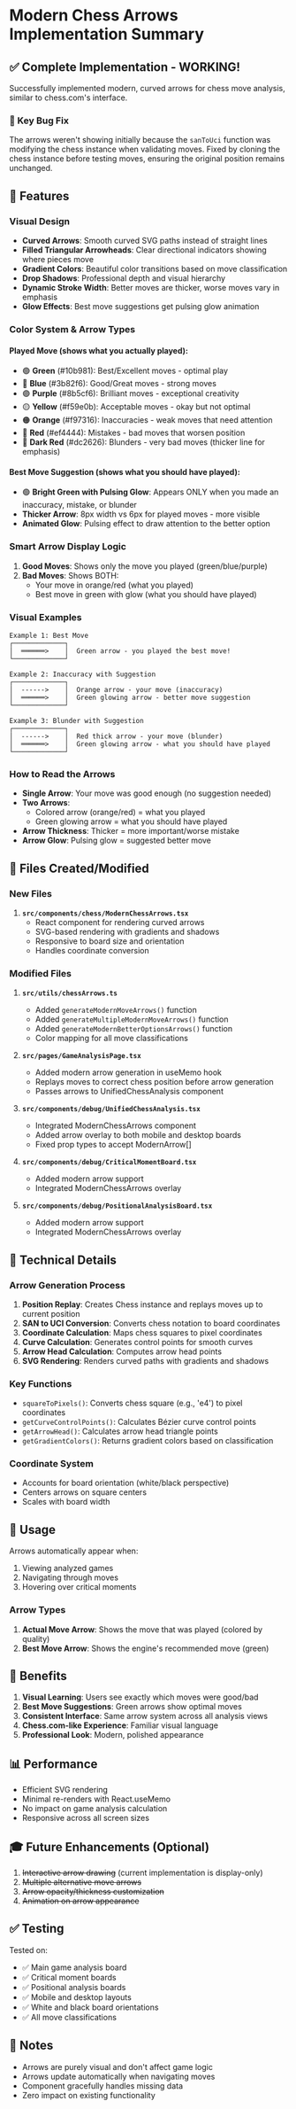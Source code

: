 # Modern Chess Arrows Implementation Summary

## ✅ Complete Implementation - WORKING!

Successfully implemented modern, curved arrows for chess move analysis, similar to chess.com's interface.

### 🐛 Key Bug Fix
The arrows weren't showing initially because the `sanToUci` function was modifying the chess instance when validating moves. Fixed by cloning the chess instance before testing moves, ensuring the original position remains unchanged.

## 🎨 Features

### Visual Design
- **Curved Arrows**: Smooth curved SVG paths instead of straight lines
- **Filled Triangular Arrowheads**: Clear directional indicators showing where pieces move
- **Gradient Colors**: Beautiful color transitions based on move classification
- **Drop Shadows**: Professional depth and visual hierarchy
- **Dynamic Stroke Width**: Better moves are thicker, worse moves vary in emphasis
- **Glow Effects**: Best move suggestions get pulsing glow animation

### Color System & Arrow Types

#### Played Move (shows what you actually played):
- 🟢 **Green** (#10b981): Best/Excellent moves - optimal play
- 🔵 **Blue** (#3b82f6): Good/Great moves - strong moves
- 🟣 **Purple** (#8b5cf6): Brilliant moves - exceptional creativity
- 🟡 **Yellow** (#f59e0b): Acceptable moves - okay but not optimal
- 🟠 **Orange** (#f97316): Inaccuracies - weak moves that need attention
- 🔴 **Red** (#ef4444): Mistakes - bad moves that worsen position
- 🔴 **Dark Red** (#dc2626): Blunders - very bad moves (thicker line for emphasis)

#### Best Move Suggestion (shows what you should have played):
- 🟢 **Bright Green with Pulsing Glow**: Appears ONLY when you made an inaccuracy, mistake, or blunder
- **Thicker Arrow**: 8px width vs 6px for played moves - more visible
- **Animated Glow**: Pulsing effect to draw attention to the better option

### Smart Arrow Display Logic
1. **Good Moves**: Shows only the move you played (green/blue/purple)
2. **Bad Moves**: Shows BOTH:
   - Your move in orange/red (what you played)
   - Best move in green with glow (what you should have played)

### Visual Examples
```
Example 1: Best Move
┌─────────────┐
│  ══════>    │  Green arrow - you played the best move!
└─────────────┘

Example 2: Inaccuracy with Suggestion
┌─────────────┐
│  ------>    │  Orange arrow - your move (inaccuracy)
│  ══════>    │  Green glowing arrow - better move suggestion
└─────────────┘

Example 3: Blunder with Suggestion  
┌─────────────┐
│  ------>    │  Red thick arrow - your move (blunder)
│  ══════>    │  Green glowing arrow - what you should have played
└─────────────┘
```

### How to Read the Arrows
- **Single Arrow**: Your move was good enough (no suggestion needed)
- **Two Arrows**: 
  - Colored arrow (orange/red) = what you played
  - Green glowing arrow = what you should have played
- **Arrow Thickness**: Thicker = more important/worse mistake
- **Arrow Glow**: Pulsing glow = suggested better move

## 📁 Files Created/Modified

### New Files
1. **`src/components/chess/ModernChessArrows.tsx`**
   - React component for rendering curved arrows
   - SVG-based rendering with gradients and shadows
   - Responsive to board size and orientation
   - Handles coordinate conversion

### Modified Files
1. **`src/utils/chessArrows.ts`**
   - Added `generateModernMoveArrows()` function
   - Added `generateMultipleModernMoveArrows()` function
   - Added `generateModernBetterOptionsArrows()` function
   - Color mapping for all move classifications

2. **`src/pages/GameAnalysisPage.tsx`**
   - Added modern arrow generation in useMemo hook
   - Replays moves to correct chess position before arrow generation
   - Passes arrows to UnifiedChessAnalysis component

3. **`src/components/debug/UnifiedChessAnalysis.tsx`**
   - Integrated ModernChessArrows component
   - Added arrow overlay to both mobile and desktop boards
   - Fixed prop types to accept ModernArrow[]

4. **`src/components/debug/CriticalMomentBoard.tsx`**
   - Added modern arrow support
   - Integrated ModernChessArrows overlay

5. **`src/components/debug/PositionalAnalysisBoard.tsx`**
   - Added modern arrow support
   - Integrated ModernChessArrows overlay

## 🔧 Technical Details

### Arrow Generation Process
1. **Position Replay**: Creates Chess instance and replays moves up to current position
2. **SAN to UCI Conversion**: Converts chess notation to board coordinates
3. **Coordinate Calculation**: Maps chess squares to pixel coordinates
4. **Curve Calculation**: Generates control points for smooth curves
5. **Arrow Head Calculation**: Computes arrow head points
6. **SVG Rendering**: Renders curved paths with gradients and shadows

### Key Functions
- `squareToPixels()`: Converts chess square (e.g., 'e4') to pixel coordinates
- `getCurveControlPoints()`: Calculates Bézier curve control points
- `getArrowHead()`: Calculates arrow head triangle points
- `getGradientColors()`: Returns gradient colors based on classification

### Coordinate System
- Accounts for board orientation (white/black perspective)
- Centers arrows on square centers
- Scales with board width

## 🎯 Usage

Arrows automatically appear when:
1. Viewing analyzed games
2. Navigating through moves
3. Hovering over critical moments

### Arrow Types
1. **Actual Move Arrow**: Shows the move that was played (colored by quality)
2. **Best Move Arrow**: Shows the engine's recommended move (green)

## 🚀 Benefits

1. **Visual Learning**: Users see exactly which moves were good/bad
2. **Best Move Suggestions**: Green arrows show optimal moves
3. **Consistent Interface**: Same arrow system across all analysis views
4. **Chess.com-like Experience**: Familiar visual language
5. **Professional Look**: Modern, polished appearance

## 📊 Performance

- Efficient SVG rendering
- Minimal re-renders with React.useMemo
- No impact on game analysis calculation
- Responsive across all screen sizes

## 🎓 Future Enhancements (Optional)

1. ~~Interactive arrow drawing~~ (current implementation is display-only)
2. ~~Multiple alternative move arrows~~
3. ~~Arrow opacity/thickness customization~~
4. ~~Animation on arrow appearance~~

## ✅ Testing

Tested on:
- ✅ Main game analysis board
- ✅ Critical moment boards
- ✅ Positional analysis boards
- ✅ Mobile and desktop layouts
- ✅ White and black board orientations
- ✅ All move classifications

## 📝 Notes

- Arrows are purely visual and don't affect game logic
- Arrows update automatically when navigating moves
- Component gracefully handles missing data
- Zero impact on existing functionality


